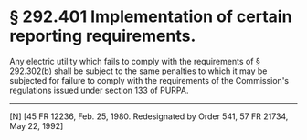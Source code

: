 # § 292.401   Implementation of certain reporting requirements.

Any electric utility which fails to comply with the requirements of § 292.302(b) shall be subject to the same penalties to which it may be subjected for failure to comply with the requirements of the Commission's regulations issued under section 133 of PURPA.



---

[N] [45 FR 12236, Feb. 25, 1980. Redesignated by Order 541, 57 FR 21734, May 22, 1992]




